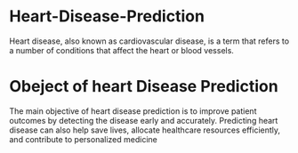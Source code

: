 # Heart-Disease-Prediction
Heart disease, also known as cardiovascular disease, is a term that refers to a number of conditions that affect the heart or blood vessels.


# Obeject of heart Disease Prediction
The main objective of heart disease prediction is to improve patient outcomes by detecting the disease early and accurately. Predicting heart disease can also help save lives, allocate healthcare resources efficiently, and contribute to personalized medicine

